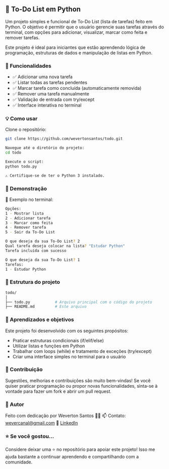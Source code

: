 ## 📝 To-Do List em Python
Um projeto simples e funcional de To-Do List (lista de tarefas) feito em Python. O objetivo é permitir que o usuário gerencie suas tarefas através do terminal, com opções para adicionar, visualizar, marcar como feita e remover tarefas.

Este projeto é ideal para iniciantes que estão aprendendo lógica de programação, estruturas de dados e manipulação de listas em Python.

### 🚀 Funcionalidades
- ✅ Adicionar uma nova tarefa
- ✅ Listar todas as tarefas pendentes
- ✅ Marcar tarefa como concluída (automaticamente removida)
- ✅ Remover uma tarefa manualmente
- ✅ Validação de entrada com try/except
- ✅ Interface interativa no terminal

### 💡 Como usar
Clone o repositório:

```bash
git clone https://github.com/wevertonsantos/todo.git

Navegue até o diretório do projeto:
cd todo

Execute o script:
python todo.py

⚠️ Certifique-se de ter o Python 3 instalado.
```

### 🎥 Demonstração
📸 Exemplo no terminal:

```bash
Opções: 
1 - Mostrar lista 
2 - Adicionar tarefa 
3 - Marcar como feita 
4 - Remover tarefa 
5 - Sair da To-Do List

O que deseja da sua To-Do List? 2
Qual tarefa deseja colocar na lista? "Estudar Python"
Tarefa incluída com sucesso

O que deseja da sua To-Do List? 1
Tarefas:
1 - Estudar Python
```

### 📁 Estrutura do projeto
```bash
todo/
│
├── todo.py           # Arquivo principal com o código do projeto
├── README.md         # Este arquivo
```

### 🎯 Aprendizados e objetivos
Este projeto foi desenvolvido com os seguintes propósitos:

- Praticar estruturas condicionais (if/elif/else)
- Utilizar listas e funções em Python
- Trabalhar com loops (while) e tratamento de exceções (try/except)
- Criar uma interface simples no terminal para o usuário

### 💬 Contribuição
Sugestões, melhorias e contribuições são muito bem-vindas!
Se você quiser praticar programação ou propor novas funcionalidades, sinta-se à vontade para fazer um fork e abrir um pull request.

### 🧠 Autor
Feito com dedicação por Weverton Santos 🧑‍💻
📫 Contato: wevercanal@gmail.com
🔗 [LinkedIn](https://linkedin.com/in/wevertonsantoss)

### ⭐ Se você gostou...
Considere deixar uma ⭐ no repositório para apoiar este projeto! Isso me ajuda bastante a continuar aprendendo e compartilhando com a comunidade.